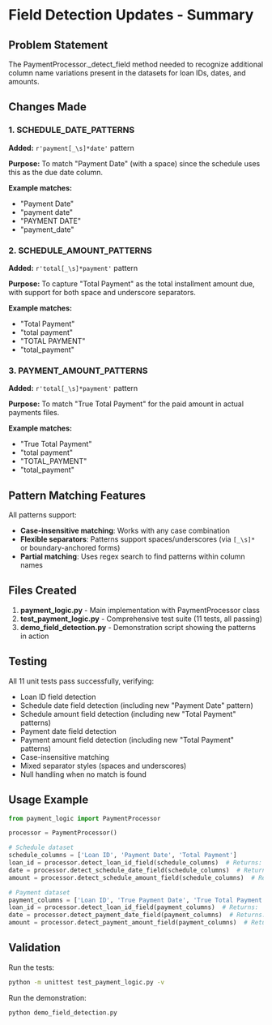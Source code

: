 # Field Detection Updates - Summary

## Problem Statement
The PaymentProcessor._detect_field method needed to recognize additional column name variations present in the datasets for loan IDs, dates, and amounts.

## Changes Made

### 1. SCHEDULE_DATE_PATTERNS
**Added:** `r'payment[_\s]*date'` pattern

**Purpose:** To match "Payment Date" (with a space) since the schedule uses this as the due date column.

**Example matches:**
- "Payment Date"
- "payment date"
- "PAYMENT DATE"
- "payment_date"

### 2. SCHEDULE_AMOUNT_PATTERNS
**Added:** `r'total[_\s]*payment'` pattern

**Purpose:** To capture "Total Payment" as the total installment amount due, with support for both space and underscore separators.

**Example matches:**
- "Total Payment"
- "total payment"
- "TOTAL PAYMENT"
- "total_payment"

### 3. PAYMENT_AMOUNT_PATTERNS
**Added:** `r'total[_\s]*payment'` pattern

**Purpose:** To match "True Total Payment" for the paid amount in actual payments files.

**Example matches:**
- "True Total Payment"
- "total payment"
- "TOTAL_PAYMENT"
- "total_payment"

## Pattern Matching Features

All patterns support:
- **Case-insensitive matching**: Works with any case combination
- **Flexible separators**: Patterns support spaces/underscores (via `[_\s]*` or boundary-anchored forms)
- **Partial matching**: Uses regex search to find patterns within column names

## Files Created

1. **payment_logic.py** - Main implementation with PaymentProcessor class
2. **test_payment_logic.py** - Comprehensive test suite (11 tests, all passing)
3. **demo_field_detection.py** - Demonstration script showing the patterns in action
## Testing

All 11 unit tests pass successfully, verifying:
- Loan ID field detection
- Schedule date field detection (including new "Payment Date" pattern)
- Schedule amount field detection (including new "Total Payment" patterns)
- Payment date field detection
- Payment amount field detection (including new "Total Payment" patterns)
- Case-insensitive matching
- Mixed separator styles (spaces and underscores)
- Null handling when no match is found

## Usage Example

```python
from payment_logic import PaymentProcessor

processor = PaymentProcessor()

# Schedule dataset
schedule_columns = ['Loan ID', 'Payment Date', 'Total Payment']
loan_id = processor.detect_loan_id_field(schedule_columns)  # Returns: 'Loan ID'
date = processor.detect_schedule_date_field(schedule_columns)  # Returns: 'Payment Date'
amount = processor.detect_schedule_amount_field(schedule_columns)  # Returns: 'Total Payment'

# Payment dataset
payment_columns = ['Loan ID', 'True Payment Date', 'True Total Payment']
loan_id = processor.detect_loan_id_field(payment_columns)  # Returns: 'Loan ID'
date = processor.detect_payment_date_field(payment_columns)  # Returns: 'True Payment Date'
amount = processor.detect_payment_amount_field(payment_columns)  # Returns: 'True Total Payment'
```

## Validation

Run the tests:
```bash
python -m unittest test_payment_logic.py -v
```

Run the demonstration:
```bash
python demo_field_detection.py
```

